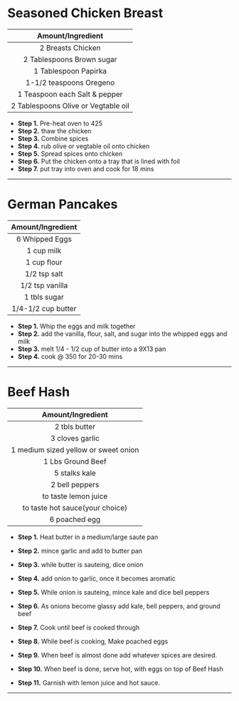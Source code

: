 # Seasoned Chicken Breast 
|Amount/Ingredient|
|:----------------:|
| 2 Breasts Chicken|
| 2 Tablespoons Brown sugar|
| 1 Tablespoon Papirka|
| 1-1/2 teaspoons Oregeno|
| 1 Teaspoon each Salt & pepper|
| 2 Tablespoons Olive or Vegtable oil|
* __Step 1.__ Pre-heat oven to 425
* __Step 2.__ thaw the chicken
* __Step 3.__ Combine spices 
* __Step 4.__ rub olive or vegtable oil onto chicken
* __Step 5.__ Spread spices onto chicken
* __Step 6.__ Put the chicken onto a tray that is lined with foil 
* __Step 7.__ put tray into oven and cook for 18 mins

---
# German Pancakes

|Amount/Ingredient|
|:----------------:|
| 6 Whipped Eggs|
| 1 cup milk|
| 1 cup flour|
| 1/2 tsp salt|
| 1/2 tsp vanilla|
| 1 tbls sugar|
|1/4-1/2 cup butter|
* __Step 1.__ Whip the eggs and milk together
* __Step 2.__ add the vanilla, flour, salt, and sugar into the whipped eggs and milk
* __Step 3.__ melt 1/4 - 1/2 cup of butter into a 9X13 pan
* __Step 4.__ cook @ 350 for 20-30 mins

---
# Beef Hash

|Amount/Ingredient|
|:----------------:|
| 2 tbls butter|
| 3 cloves garlic|
| 1 medium sized yellow or sweet onion|
| 1 Lbs Ground Beef|
| 5 stalks kale|
| 2  bell peppers |
| to taste lemon juice|
| to taste hot sauce(your choice)|
| 6 poached egg|
* __Step 1.__ Heat butter in a medium/large saute pan

* __Step 2.__ mince garlic and add to butter pan

* __Step 3.__ while butter is sauteing, dice onion

* __Step 4.__ add onion to garlic, once it becomes aromatic

* __Step 5.__ While onion is sauteing, mince kale and dice bell peppers

* __Step 6.__ As onions become glassy add kale, bell peppers, and ground beef

* __Step 7.__ Cook until beef is cooked through

* __Step 8.__ While beef is cooking, Make poached eggs

* __Step 9.__ When beef is almost done add whatever spices are desired.

* __Step 10.__ When beef is done, serve hot, with eggs on top of Beef Hash

* __Step 11.__ Garnish with lemon juice and hot sauce.

---
